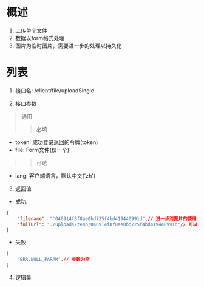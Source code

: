 # 概述

1. 上传单个文件
2. 数据以form格式处理
3. 图片为临时图片，需要进一步的处理以持久化

# 列表

1. 接口名: /client/file/uploadSingle

2. 接口参数
>通用
>>必填
* token: 成功登录返回的令牌(token)
* file: Form文件(仅一个)
>>可选
* lang: 客户端语言，默认中文('zh')

3. 返回值
* 成功:
```json
{
    "filename": "'046914f8f8ae0bd725f4bd419440991d",// 进一步对图片的使用上传这个参数
    "fullUrl": "./uploads/temp/046914f8f8ae0bd725f4bd419440991d"// 可以直接访问的图片参数
}
```

* 失败
```json
[
    "ERR.NULL_PARAM",// 参数为空
]
```

4. 逻辑集